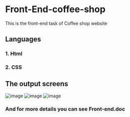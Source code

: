 # Front-End-coffee-shop
This is the front-end task of Coffee shop website
## Languages
### 1. Html
### 2. CSS
## The output screens
![image](https://user-images.githubusercontent.com/52126542/181853017-488dba36-5d87-4358-aa0d-c71d6fae1b88.png)
![image](https://user-images.githubusercontent.com/52126542/181853083-038cd755-a965-4041-bd89-e9b31edf6b4e.png)
![image](https://user-images.githubusercontent.com/52126542/181853146-ce727db7-45a7-44ef-80be-4668adee8d53.png)
### And for more details you can see Front-end.doc
